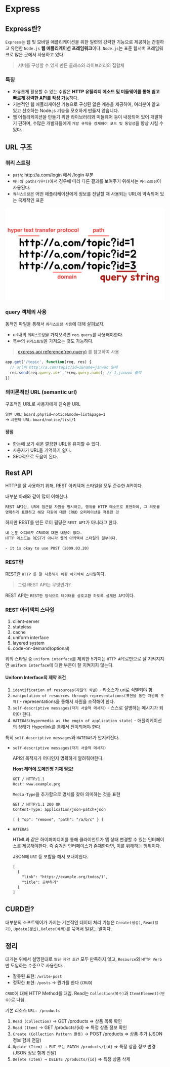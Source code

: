 # Express

## Express란?

`Express`는 웹 및 모바일 애플리케이션을 위한 일련의 강력한 기능으로 제공하는 간결하고 유연한 `Node.js` **웹 애플리케이션 프레임워크**이다. `Node.js`는 표준 웹서버 프레임워크로 많은 곳에서 사용하고 있다.

> 서버를 구성할 수 있게 만든 클래스와 라이브러리의 집합체

### 특징

- 자유롭게 활용할 수 있는 수많은 **HTTP 유틸리티 메소드 및 미들웨어를 통해 쉽고 빠르게 강력한 API를 작성 가능**하다.
- 기본적인 웹 애플리케이션 기능으로 구성된 얇은 계층을 제공하여, 여러분이 알고 있고 선호하는 Node.js 기능을 모호하게 만들지 않습니다.
- 웹 어플리케이션을 만들기 위한 라이브러리와 미들웨어 등이 내장되어 있어 개발하기 편하며, 수많은 개발자들에게 `개발 규칙을 강제하여 코드 및 통일성`을 향상 시킬 수 있다.

## URL 구조

### 쿼리 스트링

- `path`: <http://a.com/login> 에서 /login 부분
- `하나의 path(라우터)`에서 경우에 따라 다른 결과를 보여주기 위해서는 `쿼리스트링`이 사용된다.
- `쿼리스트링`은 어떤 애플리케이션에게 정보를 전달할 때 사용되는 URL에 약속되어 있는 국제적인 표준

![URL의 구성요소](./img/querystring.png)

### query 객체의 사용

동적인 파일을 통해서 `쿼리스트링 사용`에 대해 살펴보자.

- url내의 `쿼리스트링`을 가져오려면 `req.query`를 사용해야한다.
- 복수의 `쿼리스트링`을 가져오는 것도 가능하다.

> [express api reference(req.query)](https://expressjs.com/ko/4x/api.html) 를 참고하여 사용

```js
app.get('/topic', function(req, res) {
  // url이 http://a.com/topic?id=1&name=jinwoo 일때
  res.send(req.query.id+','+req.query.name); // 1,jinwoo 출력
})
```

### 의미론적인 URL (semantic url)

구조적인 URL로 사용자에게 친숙한 URL

`일반 URL`: `board.php?id=notice&mode=list&page=1` \
-> `시멘틱 URL`: `board/notice/list/1`

#### 장점

- 한눈에 보기 쉬운 깔끔한 URL을 유지할 수 있다.
- 사용자가 URL을 기억하기 쉽다.
- SEO적으로 도움이 된다.

## Rest API

HTTP를 잘 사용하기 위해, REST 아키텍쳐 스타일을 모두 준수한 API이다.

대부분 아래와 같이 많이 이해한다.

```none
REST API란, UR에 접근할 자원을 명시하고, 행위를 HTTP 메소드로 표현하여, 그 의도를 명확하게 표현하고 해당 자원에 대한 CRUD 오퍼레이션을 적용한 것
```

하지만 REST를 만든 로이 필딩은 `REST API`가 아니라고 한다.

```none
내 논문 어디에도 CRUD에 대한 내용이 없다.
HTTP 메소드는 REST가 아니라 웹의 아키텍쳐 스타일의 일부이다.

- it is okay to use POST (2009.03.20)
```

### REST란

REST란 `HTTP 를 잘 사용하기 위한 아키텍쳐 스타일`이다.

> 그럼 REST API는 무엇인가?

REST API는 `REST한 방식으로 데이터를 상호교환 하도록 설계된 API`이다.

### REST 아키텍쳐 스타일

1. client-server
2. stateless
3. cache
4. uniform interface
5. layered system
6. code-on-demand(optional)

위의 스타일 중 `uniform interface`를 제외한 5가지는 `HTTP API`로만으로 잘 지켜지지만 `uniform interface`에 대한 부분이 잘 지켜지지 않는다.

#### Uniform Interface의 제약 조건

1. `identification of resources(자원의 식별)` - 리소스가 uri로 식별되야 함
2. `manipulation of resources through representations(표현을 통한 자원의 조작)` - representations을 통해서 자원을 조작해야 한다.
3. `self-descriptive messages(자기 서술적 메세지)` - 스스로 설명하는 메시지가 되어야 한다.
4. `HATEOAS(hypermedia as the engin of application state)` - 애플리케이션의 상태가 Hyperlink를 통해서 전이되어야 한다.

특히 `self-descriptive messages`와 `HATEOAS`가 안지켜진다.

- `self-descriptive messages(자기 서술적 메세지)`

  API의 목적지가 어디인지 명확하게 알려줘야한다.

  **Host 헤더에 도메인명 기재 필요!**

  ```none
  GET / HTTP/1.1
  Host: www.example.prg
  ```

  `Media-Type`을 추가함으로 명세를 찾아 의미하는 것을 표현

  ```none
  GET / HTTP/1.1 200 OK
  Content-Type: application/json-patch+json

  [ { "op": "remove", "path": "/a/b/c" } ]
  ```

- `HATEOAS`

  HTML과 같은 하이퍼미디어를 통해 클라이언트가 앱 상태 변경할 수 있는 인터페이스를 제공해야한다. 즉 숨겨진 인터페이스가 존재한다면, 이를 위해하는 행위이다.

  JSON에 `URI` 등 포함을 해서 보내야한다.

  ```none
  [
    {
      "link": "https://example.org/todos/1",
      "title": 공부하기"
    }
  ]
  ```

## CURD란?

대부분의 소프트웨어가 가지는 기본적인 데이터 처리 기능은 `Create(생성)`, `Read(읽기)`, `Update(갱신)`, `Delete(삭제)`를 묶어서 일컫는 말이다.

## 정리

대개는 위에서 설명한대로 `필딩 제약 조건` 모두 만족하지 않고, `Resource`와 `HTTP Verb`만 도입하는 수준으로 사용한다.

- 잘못된 표현: `/write-post`
- 정확한 표현: `/posts` → 뭔가를 한다 (`CRUD`)

`CRUD`에 대해 HTTP Method를 대입. Read는 `Collection(복수)`과 `Item(Element)(단수)`로 나뉨.

기본 리소스 `URL: /products`

1. `Read (Collection)` → GET /products ⇒ 상품 목록 확인
2. `Read (Item)` → GET /products/{id} ⇒ 특정 상품 정보 확인
3. `Create (Collection Pattern 활용)` → POST /products ⇒ 상품 추가 (JSON 정보 함께 전달)
4. `Update (Item) → PUT 또는 PATCH /products/{id}` ⇒ 특정 상품 정보 변경 (JSON 정보 함께 전달)
5. `Delete (Item) → DELETE /products/{id}` ⇒ 특정 상품 삭제
